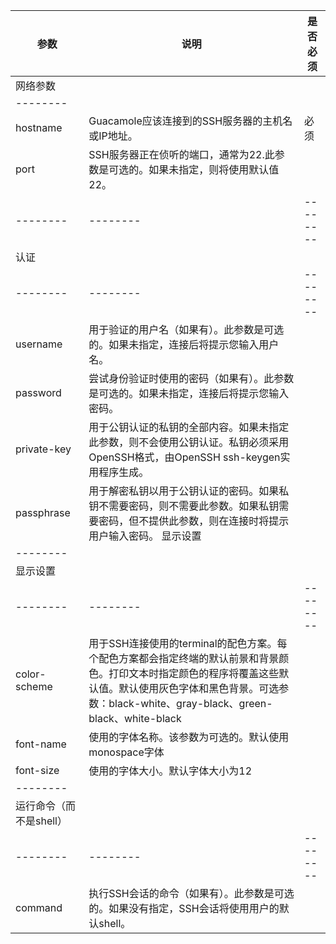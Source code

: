 
| 参数 | 说明 | 是否必须 |
| -------- | -------- | -------- |
| 网络参数 |
| -------- |
| hostname | Guacamole应该连接到的SSH服务器的主机名或IP地址。 | 必须 |
| port | SSH服务器正在侦听的端口，通常为22.此参数是可选的。如果未指定，则将使用默认值22。 |  |
| -------- | -------- | -------- |
| 认证 |
| -------- | -------- | -------- |
| username | 用于验证的用户名（如果有）。此参数是可选的。如果未指定，连接后将提示您输入用户名。 |  |
| password | 尝试身份验证时使用的密码（如果有）。此参数是可选的。如果未指定，连接后将提示您输入密码。 |  |
| private-key | 用于公钥认证的私钥的全部内容。如果未指定此参数，则不会使用公钥认证。私钥必须采用OpenSSH格式，由OpenSSH ssh-keygen实用程序生成。 |  |
| passphrase | 用于解密私钥以用于公钥认证的密码。如果私钥不需要密码，则不需要此参数。如果私钥需要密码，但不提供此参数，则在连接时将提示用户输入密码。  显示设置 |  |
| -------- |
| 显示设置 |
| -------- | -------- | -------- |
| color-scheme | 用于SSH连接使用的terminal的配色方案。每个配色方案都会指定终端的默认前景和背景颜色。打印文本时指定颜色的程序将覆盖这些默认值。默认使用灰色字体和黑色背景。可选参数：black-white、gray-black、green-black、white-black |  |
| font-name | 使用的字体名称。该参数为可选的。默认使用monospace字体 |  |
| font-size | 使用的字体大小。默认字体大小为12 |  |
| -------- |
| 运行命令（而不是shell） |
| -------- | -------- | -------- |
| command | 执行SSH会话的命令（如果有）。此参数是可选的。如果没有指定，SSH会话将使用用户的默认shell。 |  |



